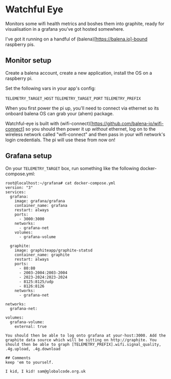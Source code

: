 # Watchful Eye

Monitors some wifi health metrics and boshes them into graphite, ready for visualisation in a grafana you've got hosted somewhere.

I've got it running on a handful of (balena)[https://balena.io]-bound raspberry pis.

## Monitor setup

Create a balena account, create a new application, install the OS on a raspberry pi.

Set the following vars in your app's config:

```TELEMETRY_TARGET_HOST```
```TELEMETRY_TARGET_PORT```
```TELEMETRY_PREFIX```

When you first power the pi up, you'll need to connect via ethernet so its onboard balena OS can grab your (ahem) package.

Watchful-eye is built with (wifi-connect)[https://github.com/balena-io/wifi-connect] so you should then power it up *without* ethernet, log on to the wireless network called "wifi-connect" and then pass in your wifi network's login credentials. The pi will use these from now on!

## Grafana setup

On your ```TELEMETRY_TARGET``` box, run something like the following docker-compose.yml:

```
root@localhost:~/grafana# cat docker-compose.yml
version: "3"
services:
  grafana:
    image: grafana/grafana
    container_name: grafana
    restart: always
    ports:
      - 3000:3000
    networks:
      - grafana-net
    volumes:
      - grafana-volume

  graphite:
    image: graphiteapp/graphite-statsd
    container_name: graphite
    restart: always
    ports:
      - 80:80
      - 2003-2004:2003-2004
      - 2023-2024:2023-2024
      - 8125:8125/udp
      - 8126:8126
    networks:
      - grafana-net

networks:
  grafana-net:

volumes:
  grafana-volume:
    external: true

You should then be able to log onto grafana at your-host:3000. Add the graphite data source which will be sitting on http://graphite. You should then be able to graph [TELEMETRY_PREFIX].wifi.signal_quality, .4g.upload, .4g.download

## Comments
keep 'em to yourself.

I kid, I kid! sam@globalcode.org.uk